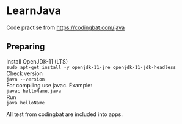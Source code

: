 # LearnJava
Code practise from https://codingbat.com/java

## Preparing
Install OpenJDK-11 (LTS) \
`sudo apt-get install -y openjdk-11-jre openjdk-11-jdk-headless` \
Check version \
`java --version` \
For compiling use javac. Example: \
`javac helloName.java` \
Run \
`java helloName`

All test from codingbat are included into apps.